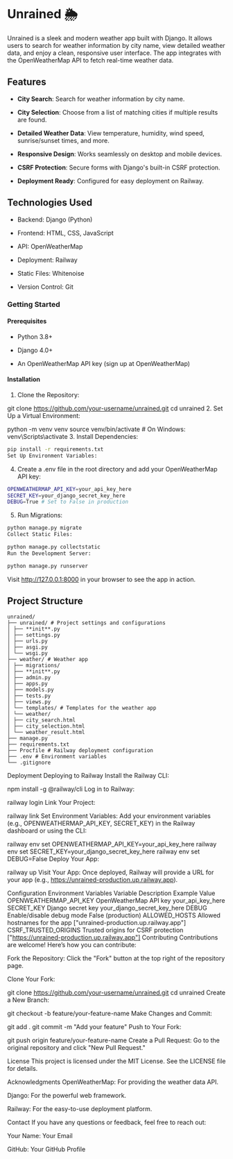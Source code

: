 # Unrained 🌦️

Unrained is a sleek and modern weather app built with Django. It allows users to search for weather information by city name, view detailed weather data, and enjoy a clean, responsive user interface. The app integrates with the OpenWeatherMap API to fetch real-time weather data.

## Features

-   **City Search**: Search for weather information by city name.

-   **City Selection**: Choose from a list of matching cities if multiple results are found.

-   **Detailed Weather Data**: View temperature, humidity, wind speed, sunrise/sunset times, and more.

-   **Responsive Design**: Works seamlessly on desktop and mobile devices.

-   **CSRF Protection**: Secure forms with Django's built-in CSRF protection.

-   **Deployment Ready**: Configured for easy deployment on Railway.

## Technologies Used

-   Backend: Django (Python)

-   Frontend: HTML, CSS, JavaScript

-   API: OpenWeatherMap

-   Deployment: Railway

-   Static Files: Whitenoise

-   Version Control: Git

### Getting Started

#### Prerequisites

-   Python 3.8+

-   Django 4.0+

-   An OpenWeatherMap API key (sign up at OpenWeatherMap)

#### Installation

1. Clone the Repository:

git clone https://github.com/your-username/unrained.git
cd unrained 2. Set Up a Virtual Environment:

python -m venv venv
source venv/bin/activate # On Windows: venv\Scripts\activate 3. Install Dependencies:

```bash
pip install -r requirements.txt
Set Up Environment Variables:
```

4. Create a .env file in the root directory and add your OpenWeatherMap API key:

```bash
OPENWEATHERMAP_API_KEY=your_api_key_here
SECRET_KEY=your_django_secret_key_here
DEBUG=True # Set to False in production
```

5. Run Migrations:

```bash
python manage.py migrate
Collect Static Files:
```

```bash
python manage.py collectstatic
Run the Development Server:
```

```bash
python manage.py runserver
```

Visit http://127.0.0.1:8000 in your browser to see the app in action.

## Project Structure

```plaintext
unrained/
├── unrained/ # Project settings and configurations
│ ├── **init**.py
│ ├── settings.py
│ ├── urls.py
│ ├── asgi.py
│ └── wsgi.py
├── weather/ # Weather app
│ ├── migrations/
│ ├── **init**.py
│ ├── admin.py
│ ├── apps.py
│ ├── models.py
│ ├── tests.py
│ ├── views.py
│ └── templates/ # Templates for the weather app
│ └── weather/
│ ├── city_search.html
│ ├── city_selection.html
│ └── weather_result.html
├── manage.py
├── requirements.txt
├── Procfile # Railway deployment configuration
├── .env # Environment variables
└── .gitignore
```

Deployment
Deploying to Railway
Install the Railway CLI:

npm install -g @railway/cli
Log in to Railway:

railway login
Link Your Project:

railway link
Set Environment Variables:
Add your environment variables (e.g., OPENWEATHERMAP_API_KEY, SECRET_KEY) in the Railway dashboard or using the CLI:

railway env set OPENWEATHERMAP_API_KEY=your_api_key_here
railway env set SECRET_KEY=your_django_secret_key_here
railway env set DEBUG=False
Deploy Your App:

railway up
Visit Your App:
Once deployed, Railway will provide a URL for your app (e.g., https://unrained-production.up.railway.app).

Configuration
Environment Variables
Variable Description Example Value
OPENWEATHERMAP_API_KEY OpenWeatherMap API key your_api_key_here
SECRET_KEY Django secret key your_django_secret_key_here
DEBUG Enable/disable debug mode False (production)
ALLOWED_HOSTS Allowed hostnames for the app ["unrained-production.up.railway.app"]
CSRF_TRUSTED_ORIGINS Trusted origins for CSRF protection ["https://unrained-production.up.railway.app"]
Contributing
Contributions are welcome! Here’s how you can contribute:

Fork the Repository:
Click the "Fork" button at the top right of the repository page.

Clone Your Fork:

git clone https://github.com/your-username/unrained.git
cd unrained
Create a New Branch:

git checkout -b feature/your-feature-name
Make Changes and Commit:

git add .
git commit -m "Add your feature"
Push to Your Fork:

git push origin feature/your-feature-name
Create a Pull Request:
Go to the original repository and click "New Pull Request."

License
This project is licensed under the MIT License. See the LICENSE file for details.

Acknowledgments
OpenWeatherMap: For providing the weather data API.

Django: For the powerful web framework.

Railway: For the easy-to-use deployment platform.

Contact
If you have any questions or feedback, feel free to reach out:

Your Name: Your Email

GitHub: Your GitHub Profile
